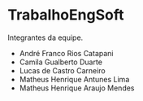 # TrabalhoEngSoft

Integrantes da equipe.

- André Franco Rios Catapani
- Camila Gualberto Duarte
- Lucas de Castro Carneiro
- Matheus Henrique Antunes Lima
- Matheus Henrique Araujo Mendes
